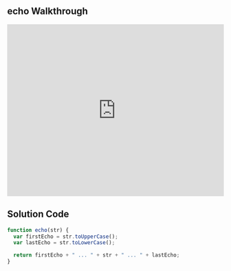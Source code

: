 ## echo Walkthrough

<iframe src="https://player.vimeo.com/video/206313355" width="100%" height="400" frameborder="0" webkitallowfullscreen mozallowfullscreen allowfullscreen></iframe>

## Solution Code

```js
function echo(str) {
  var firstEcho = str.toUpperCase();
  var lastEcho = str.toLowerCase();

  return firstEcho + " ... " + str + " ... " + lastEcho;
}
```
